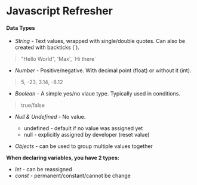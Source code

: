 # Javascript Refresher

#### Data Types

* _String_ - Text values, wrapped with single/double quotes. Can also be created with backticks (\`).
> "Hello World", 'Max', \`Hi there\`

* _Number_ - Positive/negative. With decimal point (float) or without it (int).
> 5, -23, 3.14, -8.12

* _Boolean_ - A simple yes/no vlaue type. Typically used in conditions.
> true/false

* _Null & Undefined_ - No value.
    - undefined - default if no value was assigned yet
    - null - explicitly assigned by developer (reset value)

* _Objects_ - can be used to group multiple values together

**When declaring variables, you have 2 types:**
* _let_ - can be reassigned
* _const_ - permanent/constant/cannot be change